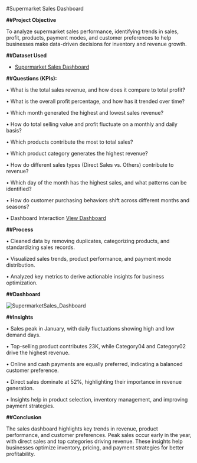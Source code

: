 #Supermarket Sales Dashboard



**##Project Objective**

To analyze supermarket sales performance, identifying trends in sales, profit, products, payment modes, and customer preferences to help businesses make data-driven decisions for inventory and revenue growth.


**##Dataset Used**
- <a href = "https://github.com/AnjaliPrakashan/Data-Analysis-Supermarket-Dashboard/blob/main/Sales-Dashboard-practice-file.xlsx">Supermarket Sales Dashboard</a>


**##Questions (KPIs):**

•  What is the total sales revenue, and how does it compare to total profit? 

•  What is the overall profit percentage, and how has it trended over time? 

•  Which month generated the highest and lowest sales revenue? 

•  How do total selling value and profit fluctuate on a monthly and daily basis? 

•  Which products contribute the most to total sales? 

•  Which product category generates the highest revenue? 

•  How do different sales types (Direct Sales vs. Others) contribute to revenue? 

•  Which day of the month has the highest sales, and what patterns can be identified? 

•  How do customer purchasing behaviors shift across different months and seasons?

•  Dashboard Interaction <a href = "https://github.com/AnjaliPrakashan/Data-Analysis-Supermarket-Dashboard/blob/main/SupermarketSales_Dashboard.png"> View Dashboard</a>


**##Process**

•	Cleaned data by removing duplicates, categorizing products, and standardizing sales records.

•	Visualized sales trends, product performance, and payment mode distribution.

•	Analyzed key metrics to derive actionable insights for business optimization.


**##Dashboard**

![SupermarketSales_Dashboard](https://github.com/user-attachments/assets/e2e12983-fb2b-4b4b-8d67-3008ff6e9497)


**##Insights**

•	Sales peak in January, with daily fluctuations showing high and low demand days.

•	Top-selling product contributes 23K, while Category04 and Category02 drive the highest revenue.

•	Online and cash payments are equally preferred, indicating a balanced customer preference.

•	Direct sales dominate at 52%, highlighting their importance in revenue generation.

•	Insights help in product selection, inventory management, and improving payment strategies.


**##Conclusion**

The sales dashboard highlights key trends in revenue, product performance, and customer preferences. Peak sales occur early in the year, with direct sales and top categories driving revenue. These insights help businesses optimize inventory, pricing, and payment strategies for better profitability.








